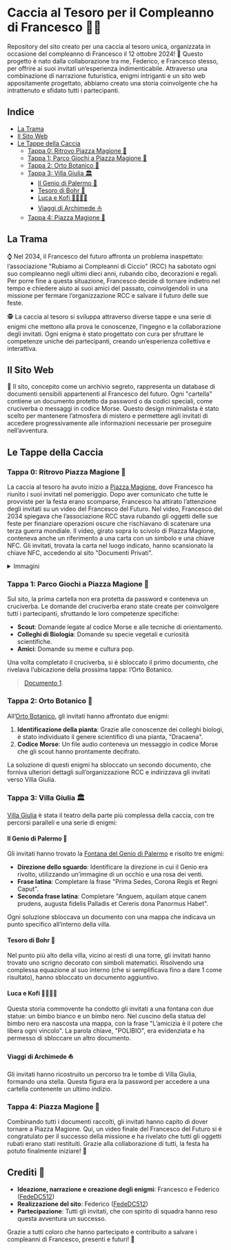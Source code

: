 # Caccia al Tesoro per il Compleanno di Francesco 🐙🎂

Repository del sito creato per una caccia al tesoro unica, organizzata in occasione del compleanno di Francesco il 12 ottobre 2024! 🎉 Questo progetto è nato dalla collaborazione tra me, Federico, e Francesco stesso, per offrire ai suoi invitati un’esperienza indimenticabile. Attraverso una combinazione di narrazione futuristica, enigmi intriganti e un sito web appositamente progettato, abbiamo creato una storia coinvolgente che ha intrattenuto e sfidato tutti i partecipanti.

## Indice
- [La Trama](#la-trama)
- [Il Sito Web](#il-sito-web)
- [Le Tappe della Caccia](#le-tappe-della-caccia)
    - [Tappa 0: Ritrovo Piazza Magione 📍](#tappa-0-ritrovo-piazza-magione-)
    - [Tappa 1: Parco Giochi a Piazza Magione 🧩](#tappa-1-parco-giochi-a-piazza-magione-)
    - [Tappa 2: Orto Botanico 🌱](#tappa-2-orto-botanico-)
    - [Tappa 3: Villa Giulia 🏛️](#tappa-3-villa-giulia-️)
        - [Il Genio di Palermo 🧞](#il-genio-di-palermo-)
        - [Tesoro di Bohr 🔬](#tesoro-di-bohr-)
        - [Luca e Kofi 🫱🏼‍🫲🏿](#luca-e-kofi-)
        - [Viaggi di Archimede ⛵](#viaggi-di-archimede-)
    - [Tappa 4: Piazza Magione 🎁](#tappa-4-piazza-magione-)

## La Trama
⌚ Nel 2034, il Francesco del futuro affronta un problema inaspettato: l’associazione "Rubiamo ai Compleanni di Ciccio" (RCC) ha sabotato ogni suo compleanno negli ultimi dieci anni, rubando cibo, decorazioni e regali. Per porre fine a questa situazione, Francesco decide di tornare indietro nel tempo e chiedere aiuto ai suoi amici del passato, coinvolgendoli in una missione per fermare l’organizzazione RCC e salvare il futuro delle sue feste.

🕵️ La caccia al tesoro si sviluppa attraverso diverse tappe e una serie di enigmi che mettono alla prova le conoscenze, l’ingegno e la collaborazione degli invitati. Ogni enigma è stato progettato con cura per sfruttare le competenze uniche dei partecipanti, creando un’esperienza collettiva e interattiva.

## Il Sito Web
📂 Il sito, concepito come un archivio segreto, rappresenta un database di documenti sensibili appartenenti al Francesco del futuro. Ogni "cartella" contiene un documento protetto da password o da codici speciali, come cruciverba o messaggi in codice Morse. Questo design minimalista è stato scelto per mantenere l’atmosfera di mistero e permettere agli invitati di accedere progressivamente alle informazioni necessarie per proseguire nell’avventura.

## Le Tappe della Caccia

### **Tappa 0: Ritrovo Piazza Magione 📍**
La caccia al tesoro ha avuto inizio a [Piazza Magione](https://it.wikipedia.org/wiki/Piazza_Magione), dove Francesco ha riunito i suoi invitati nel pomeriggio. Dopo aver comunicato che tutte le provviste per la festa erano scomparse, Francesco ha attirato l’attenzione degli invitati su un video del Francesco del Futuro. Nel video, Francesco del 2034 spiegava che l’associazione RCC stava rubando gli oggetti delle sue feste per finanziare operazioni oscure che rischiavano di scatenare una terza guerra mondiale. Il video, girato sopra lo scivolo di Piazza Magione, conteneva anche un riferimento a una carta con un simbolo e una chiave NFC. Gli invitati, trovata la carta nel luogo indicato, hanno scansionato la chiave NFC, accedendo al sito "Documenti Privati".

<details>
    <summary>Immagini</summary>
    ![video_1](https://github.com/le-mie-indagini-rcc-2034/le-mie-indagini-rcc-2034.github.io/blob/main/images/readme/video_1.jpg)
</details>

### **Tappa 1: Parco Giochi a Piazza Magione 🧩**
Sul sito, la prima cartella non era protetta da password e conteneva un cruciverba. Le domande del cruciverba erano state create per coinvolgere tutti i partecipanti, sfruttando le loro competenze specifiche:
- **Scout**: Domande legate al codice Morse e alle tecniche di orientamento.
- **Colleghi di Biologia**: Domande su specie vegetali e curiosità scientifiche.
- **Amici**: Domande su meme e cultura pop.

Una volta completato il cruciverba, si è sbloccato il primo documento, che rivelava l’ubicazione della prossima tappa: l’Orto Botanico.
> [Documento 1](https://github.com/FedeDC512/SmallAnimalsWorth).

### **Tappa 2: Orto Botanico 🌴**
All’[Orto Botanico](https://it.wikipedia.org/wiki/Orto_botanico_di_Palermo), gli invitati hanno affrontato due enigmi:
1. **Identificazione della pianta**: Grazie alle conoscenze dei colleghi biologi, è stato individuato il genere scientifico di una pianta, "Dracaena".
2. **Codice Morse**: Un file audio conteneva un messaggio in codice Morse che gli scout hanno prontamente decifrato.

La soluzione di questi enigmi ha sbloccato un secondo documento, che forniva ulteriori dettagli sull’organizzazione RCC e indirizzava gli invitati verso Villa Giulia.

### **Tappa 3: Villa Giulia 🏛️**
[Villa Giulia](https://it.wikipedia.org/wiki/Villa_Giulia_(Palermo)) è stata il teatro della parte più complessa della caccia, con tre percorsi paralleli e una serie di enigmi:

#### **Il Genio di Palermo 🧞**
Gli invitati hanno trovato la [Fontana del Genio di Palermo](https://it.wikipedia.org/wiki/Fontana_del_Genio_a_villa_Giulia) e risolto tre enigmi:
- **Direzione dello sguardo**: Identificare la direzione in cui il Genio era rivolto, utilizzando un’immagine di un occhio e una rosa dei venti.
- **Frase latina**: Completare la frase "Prima Sedes, Corona Regis et Regni Caput".
- **Seconda frase latina**: Completare "Anguem, aquilam atque canem prudens, augusta fidelis Palladis et Cereris dona Panormus Habet".

Ogni soluzione sbloccava un documento con una mappa che indicava un punto specifico all’interno della villa.

#### **Tesoro di Bohr 🔬**
Nel punto più alto della villa, vicino ai resti di una torre, gli invitati hanno trovato uno scrigno decorato con simboli matematici. Risolvendo una complessa equazione al suo interno (che si semplificava fino a dare 1 come risultato), hanno sbloccato un documento aggiuntivo.

#### **Luca e Kofi 🫱🏼‍🫲🏿**
Questa storia commovente ha condotto gli invitati a una fontana con due statue: un bimbo bianco e un bimbo nero. Nel cuscino della statua del bimbo nero era nascosta una mappa, con la frase "L’amicizia è il potere che libera ogni vincolo". La parola chiave, "POLIBIO", era evidenziata e ha permesso di sbloccare un altro documento.

#### **Viaggi di Archimede ⛵**
Gli invitati hanno ricostruito un percorso tra le tombe di Villa Giulia, formando una stella. Questa figura era la password per accedere a una cartella contenente un ultimo indizio.

### **Tappa 4: Piazza Magione 🎁**
Combinando tutti i documenti raccolti, gli invitati hanno capito di dover tornare a Piazza Magione. Qui, un video finale del Francesco del Futuro si è congratulato per il successo della missione e ha rivelato che tutti gli oggetti rubati erano stati restituiti. Grazie alla collaborazione di tutti, la festa ha potuto finalmente iniziare! 🎊

## Crediti 📝
- **Ideazione, narrazione e creazione degli enigmi**: Francesco e Federico ([FedeDC512](https://github.com/FedeDC512))
- **Realizzazione del sito**: Federico ([FedeDC512](https://github.com/FedeDC512))
- **Partecipazione**: Tutti gli invitati, che con spirito di squadra hanno reso questa avventura un successo.

Grazie a tutti coloro che hanno partecipato e contribuito a salvare i compleanni di Francesco, presenti e futuri! 🥂